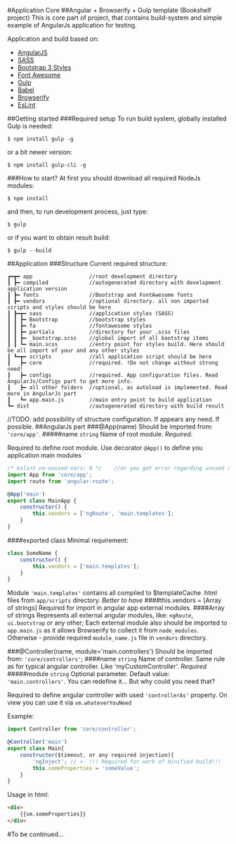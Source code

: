 #Application Core
##Angular + Browserify + Gulp template (Bookshelf project)
This is core part of project, that contains build-system and simple example of AngularJs application for testing.

Application and build based on:
* [AngularJS](http://angularjs.org/)
* [SASS](http://sass-lang.com/)
* [Bootstrap 3 Styles](http://getbootstrap.com/css/)
* [Font Awesome](http://fontawesome.io/icons/)
* [Gulp](http://gulpjs.com/)
* [Babel](https://babeljs.io/)
* [Browserify](http://browserify.org/)
* [EsLint](http://eslint.org/)


##Getting started
###Required setup
To run build system, globally installed Gulp is needed:
```
$ npm install gulp -g
```
or a bit newer version:
```
$ npm install gulp-cli -g
```
###How to start?
At first you should download all required NodeJs modules:
```
$ npm install
```
and then, to run development process, just type:
```
$ gulp
```
or if you want to obtain result build:
```
$ gulp --build
```
##Application
###Structure
Current required structure:
```
┏━┳━ app                  //root development directory
┃ ┣━ compiled             //autogenerated directory with development application version
┃ ┣━ fonts                //Bootstrap and FontAwesome fonts
┃ ┣━ vendors              //optional directory. all non imported scripts and styles should be here
┃ ┣━┳━ sass               //application styles (SASS)
┃ ┃ ┣━ Bootstrap          //bootstrap styles
┃ ┃ ┣━ fa                 //fontawesome styles
┃ ┃ ┣━ partials           //directory for your .scss files
┃ ┃ ┣━ _bootstrap.scss    //global import of all bootstrap items
┃ ┃ ┗━ main.scss          //entry point for styles build. Here should be all import of your and any other styles
┃ ┗━┳━ scripts            //all application script should be here
┃   ┣━ core               //required. !Do not change without strong need!
┃   ┣━ configs            //required. App configuration files. Read AngularJs/Configs part to get more info.
┃   ┣━ all other folders  //optional, as autoload is implemented. Read more in AngularJs part
┃   ┗━ app.main.js        //main entry point to build application
┗━ dist                   //autogenerated directory with build result
```
//TODO: add possibility of structure configuration. If appears any need. If possible.
##AngularJs part
###@App(name)
Should be imported from: `'core/app'`.
#####name
`string`
Name of root module. *Required*.

Required to define root module.
Use decorator `@App()` to define you application main modules
```js
/* eslint no-unused-vars: 0 */    //or you get error regarding unused route or any other externam module
import App from 'core/app';
import route from 'angular-route';

@App('main')
export class MainApp {
    constructor() {
        this.vendors = ['ngRoute', 'main.templates'];
    }
}
```

####exported class
Minimal requirement:
```js
class SomeName {
    constructor() {
        this.vendors = ['main.templates'];
    }
}
```
Module `'main.templates'` contains all compiled to $templateCache .html files from `app/scripts` directory. *Better to have*
####this.vendors = [Array of strings]
Required for import in angular app external modules.
####Array of strings
Represents all external angular modules, like: `ngRoute`, `ui.bootstrap` or any other; Each external module also should be imported to `app.main.js` as it allows Browserify to collect it from `node_modules`. Otherwise - provide required `module_name.js` file in `vendors` directory.

###@Controller(name, module='main.controllers')
Should be imported from: `'core/controllers'`;
####name
`string`
Name of controller. Same rule as for typical angular controller. Like 'myCustomController'. *Required*
#####module
`string`
Optional parameter. Default value: `'main.controllers'`.
You can redefine it... But why could you need that?

Required to define angular controller with used `'controllerAs'` property.
On view you can use it via `vm.whateverYouNeed`

Example:
```js
import Controller from 'core/controller';

@Controller('main')
export class Main{
    constructor($timeout, or any required injection){
        'ngInject'; // <- !!! Required for work of minified build!!!
        this.someProperties = 'someValue';
    }
}
```
Usage in html:
```html
<div>
    {{vm.someProperties}}
</div>
```

#To be continued...
